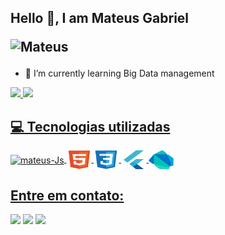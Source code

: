 ## Hello 👋, I am Mateus Gabriel <p align="left"><img src="https://komarev.com/ghpvc/?username=MateusGCS" alt="Mateus" /></p>


- 🌱 I’m currently learning Big Data management

<div>
  <a href="https://github.com/MateusGCS">
  <img height="180em" src="https://github-readme-stats.vercel.app/api?username=MateusGCS&show_icons=true&theme=merko&include_all_commits=true&count_private=true"/>
  <img height="180em" src="https://github-readme-stats.vercel.app/api/top-langs/?username=MateusGCS&layout=compact&langs_count=7&theme=merko"/>
</div>

## 💻 Tecnologias utilizadas
<div style="display: inline_block">

  <img align="center" alt="mateus-Js" height="30" width="40" src="https://cdn.jsdelivr.net/gh/devicons/devicon/icons/python/python-original.svg">
  <img align="center" alt="mateus-HTML" height="30" width="40" src="https://raw.githubusercontent.com/devicons/devicon/master/icons/html5/html5-original.svg">
  <img align="center" alt="mateus-CSS" height="30" width="40" src="https://raw.githubusercontent.com/devicons/devicon/master/icons/css3/css3-original.svg">
  <img align="center" alt="mateus-CSS" height="30" width="40" src="https://raw.githubusercontent.com/devicons/devicon/master/icons/flutter/flutter-original.svg">
  <img align="center" alt="mateus-CSS" height="30" width="40" src="https://raw.githubusercontent.com/devicons/devicon/master/icons/dart/dart-original.svg">


  
</div>
  
## Entre em contato:
  <div> 
  <a href="https://www.instagram.com/mateus_gab7/" target="_blank"><img src="https://img.shields.io/badge/-Instagram-%23E4405F?style=for-the-badge&logo=instagram&logoColor=white" target="_blank"></a>
  <a href = "mailto:mateusgabc@gmail.com"><img src="https://img.shields.io/badge/-Gmail-%23333?style=for-the-badge&logo=gmail&logoColor=white" target="_blank"></a>
  <a href="https://www.linkedin.com/in/mateusgcs/" target="_blank"><img src="https://img.shields.io/badge/-LinkedIn-%230077B5?style=for-the-badge&logo=linkedin&logoColor=white" target="_blank"></a> 
</div>
